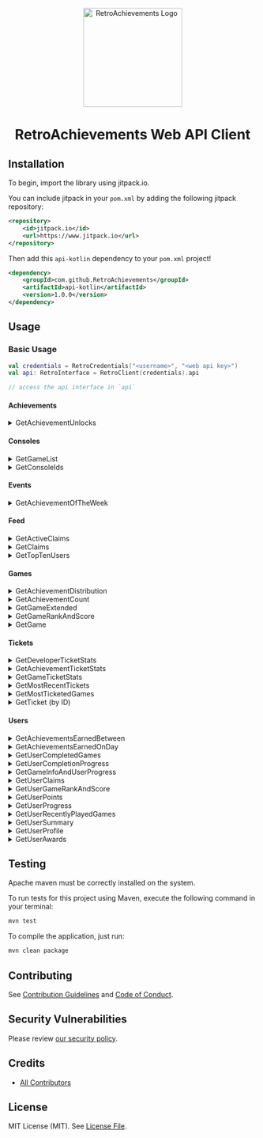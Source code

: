 
<p align="center" dir="auto">
    <a href="https://retroachievements.org" rel="nofollow">
        <img src="https://raw.githubusercontent.com/RetroAchievements/RAWeb/master/public/assets/images/ra-icon.webp" width="200" alt="RetroAchievements Logo" style="max-width: 100%;"/>
    </a>
</p>
        
<h1 align="center">RetroAchievements Web API Client</h1>

## Installation

To begin, import the library using jitpack.io.

You can include jitpack in your `pom.xml` by adding the following jitpack repository:

```xml
<repository>
    <id>jitpack.io</id>
    <url>https://www.jitpack.io</url>
</repository>
```

Then add this `api-kotlin` dependency to your `pom.xml` project!

```xml
<dependency>    
    <groupId>com.github.RetroAchievements</groupId>    
    <artifactId>api-kotlin</artifactId>    
    <version>1.0.0</version>
</dependency>
```

## Usage

### Basic Usage

```kotlin
val credentials = RetroCredentials("<username>", "<web api key>")
val api: RetroInterface = RetroClient(credentials).api

// access the api interface in `api`
```

#### Achievements

<details>
<summary>GetAchievementUnlocks</summary>
<br>

> A call to this function will retrieve a list of users who have earned an achievement, targeted by the achievement's ID.

**Available Parameters**

| Name          | Type | Description                                          | Example |
|:--------------|:-----|:-----------------------------------------------------|:--------|
| achievementId | Int  | The achievement ID you'd like to query for           | 12345   |
| count         | Int  | number of records to return (default: 50, max: 500). | 10      |
| offset        | Int  | number of entries to skip.                           | 0       |

**Example**
```kotlin
val credentials = RetroCredentials("<username>", "<web api key>")
val api: RetroInterface = RetroClient(credentials).api

val response: NetworkResponse<GetAchievementUnlocks.Response, ErrorResponse> = api.getAchievementUnlocks(
    achievementId = 13876
)

if (response is NetworkResponse.Success) {
    // handle the data
    val achievements: GetAchievementUnlocks.Response = response.body

} else if (response is NetworkResponse.Error) {
    // if the server returns an error it be found here
    val errorResponse: ErrorResponse? = response.body

    // if the api (locally) had an internal error, it'll be found here
    val internalError: Throwable? = response.error
}
```

</details>

#### Consoles

<details>
<summary>GetGameList</summary>
<br>

> A call to this endpoint will retrieve the complete list of games for a specified console on the site, targeted by the console ID. If you do not know the console ID you're looking for, try using the all systems endpoint.

> <span style='color: red;'>Warning</span>, it's recommended to cache these results, as it is subject to rate-limiting & security measures.

**Available Parameters**

| Name      | Type | Description                                          | Example |
|:----------|:-----|:-----------------------------------------------------|:--------|
| consoleId | Int  | The console ID you'd like to query for               | 1       |

**Example**
```kotlin
val credentials = RetroCredentials("<username>", "<web api key>")
val api: RetroInterface = RetroClient(credentials).api

val response: NetworkResponse<GetGameList.Response, ErrorResponse> = api.getGameList(
    consoleId = 1
)

if (response is NetworkResponse.Success) {
    // handle the data
    val gameList: GetGameList.Response = response.body

} else if (response is NetworkResponse.Error) {
    // if the server returns an error it be found here
    val errorResponse: ErrorResponse? = response.body

    // if the api (locally) had an internal error, it'll be found here
    val internalError: Throwable? = response.error
}
```

</details>

<details>
<summary>GetConsoleIds</summary>
<br>

> A call to this endpoint will retrieve the complete list of all system ID and name pairs on the site.

**Example**
```kotlin
val credentials = RetroCredentials("<username>", "<web api key>")
val api: RetroInterface = RetroClient(credentials).api

val response: NetworkResponse<GetConsoleID.Response, ErrorResponse> = api.getConsoleIds()

if (response is NetworkResponse.Success) {
    // handle the data
    val consoleIds: GetConsoleID.Response = response.body

} else if (response is NetworkResponse.Error) {
    // if the server returns an error it be found here
    val errorResponse: ErrorResponse? = response.body

    // if the api (locally) had an internal error, it'll be found here
    val internalError: Throwable? = response.error
}
```

</details>

#### Events

<details>
<summary>GetAchievementOfTheWeek</summary>
<br>

> A call to this endpoint will retrieve comprehensive metadata about the current Achievement of the Week.

**Example**
```kotlin
val credentials = RetroCredentials("<username>", "<web api key>")
val api: RetroInterface = RetroClient(credentials).api

val response: NetworkResponse<GetAchievementOfTheWeek.Response, ErrorResponse> = api.getAchievementOfTheWeek()

if (response is NetworkResponse.Success) {
    // handle the data
    val achievementOfTheWeek: GetAchievementOfTheWeek.Response = response.body

} else if (response is NetworkResponse.Error) {
    // if the server returns an error it be found here
    val errorResponse: ErrorResponse? = response.body

    // if the api (locally) had an internal error, it'll be found here
    val internalError: Throwable? = response.error
}
```

</details>

#### Feed

<details>
<summary>GetActiveClaims</summary>
<br>

> A call to this function returns information about all (1000 max) active set claims.

**Example**
```kotlin
val credentials = RetroCredentials("<username>", "<web api key>")
val api: RetroInterface = RetroClient(credentials).api

val response: NetworkResponse<GetClaims.Response, ErrorResponse> = api.getActiveClaims()

if (response is NetworkResponse.Success) {
    // handle the data
    val claims: GetClaims.Response = response.body

} else if (response is NetworkResponse.Error) {
    // if the server returns an error it be found here
    val errorResponse: ErrorResponse? = response.body

    // if the api (locally) had an internal error, it'll be found here
    val internalError: Throwable? = response.error
}
```

</details>

<details>
<summary>GetClaims</summary>
<br>

> A call to this function returns information about all (1000 max) set claims of a specified kind.

**Available Parameters**

| Name      | Type | Description                                                                        | Example |
|:----------|:-----|:-----------------------------------------------------------------------------------|:--------|
| claimKind | Int  | The desired claim kind: 1 (completed), 2 (dropped), or 3 (expired). Defaults to 1. | 1       |

**Example**
```kotlin
val credentials = RetroCredentials("<username>", "<web api key>")
val api: RetroInterface = RetroClient(credentials).api

val response: NetworkResponse<GetClaims.Response, ErrorResponse> = api.getClaims(
    claimKind = 2
)

if (response is NetworkResponse.Success) {
    // handle the data
    val claims: GetClaims.Response = response.body

} else if (response is NetworkResponse.Error) {
    // if the server returns an error it be found here
    val errorResponse: ErrorResponse? = response.body

    // if the api (locally) had an internal error, it'll be found here
    val internalError: Throwable? = response.error
}
```

</details>

<details>
<summary>GetTopTenUsers</summary>
<br>

> A call to this function will retrieve the current top ten users on the site.

**Example**
```kotlin
val credentials = RetroCredentials("<username>", "<web api key>")
val api: RetroInterface = RetroClient(credentials).api

val response: NetworkResponse<GetTopTenUsers.Response, ErrorResponse> = api.getTopTenUsers()

if (response is NetworkResponse.Success) {
    // handle the data
    val topUsers: GetTopTenUsers.Response = response.body

} else if (response is NetworkResponse.Error) {
    // if the server returns an error it be found here
    val errorResponse: ErrorResponse? = response.body

    // if the api (locally) had an internal error, it'll be found here
    val internalError: Throwable? = response.error
}
```

</details>

#### Games

<details>
<summary>GetAchievementDistribution</summary>
<br>

> A call to this endpoint will retrieve a dictionary of the number of players who have earned a specific number of achievements for a given game ID. This endpoint can be used to determine the total mastery count for a game, as well as how rare that overall mastery is.

**Available Parameters**

| Name     | Type | Description                                                            | Example |
|:---------|:-----|:-----------------------------------------------------------------------|:--------|
| gameId   | Long | The game ID you'd like to search for                                   | 14402   |
| hardcore | Int  | Fetching for hardcore achievements only (Hardcore-Only: 1, Default: 0) | 0       |

**Example**
```kotlin
val credentials = RetroCredentials("<username>", "<web api key>")
val api: RetroInterface = RetroClient(credentials).api

val response: NetworkResponse<GetAchievementDistribution.Response, ErrorResponse> = api.getAchievementDistribution(
    gameId = 14402,
    hardcore = 1
)

if (response is NetworkResponse.Success) {
    // handle the data
    val distribution: GetAchievementDistribution.Response = response.body

} else if (response is NetworkResponse.Error) {
    // if the server returns an error it be found here
    val errorResponse: ErrorResponse? = response.body

    // if the api (locally) had an internal error, it'll be found here
    val internalError: Throwable? = response.error
}
```

</details>

<details>
<summary>GetAchievementCount</summary>
<br>

> A call to this endpoint will retrieve the list of achievement IDs for a game, targeted by game ID. This can be useful if you'd like to quickly check how many achievements a particular game has. Using this, you can also detect if a game has received a revision. For example, if a game had 100 achievements last month and has 102 today, you know the game's achievement set has been revised.

**Available Parameters**

| Name   | Type | Description                          | Example |
|:-------|------|:-------------------------------------|:--------|
| gameId | Long | The game ID you'd like to search for | 14402   |

**Example**
```kotlin
val credentials = RetroCredentials("<username>", "<web api key>")
val api: RetroInterface = RetroClient(credentials).api

val response: NetworkResponse<GetAchievementCount.Response, ErrorResponse> = api.getAchievementCount(
    gameId = 14402
)

if (response is NetworkResponse.Success) {
    // handle the data
    val achievementCount: GetAchievementCount.Response = response.body

} else if (response is NetworkResponse.Error) {
    // if the server returns an error it be found here
    val errorResponse: ErrorResponse? = response.body

    // if the api (locally) had an internal error, it'll be found here
    val internalError: Throwable? = response.error
}
```

</details>

<details>
<summary>GetGameExtended</summary>
<br>

> A call to this endpoint will retrieve extended metadata about a game, targeted via its unique ID.

**Available Parameters**

| Name       | Type | Description                                                       | Example |
|:-----------|:-----|:------------------------------------------------------------------|:--------|
| gameId     | Long | The game ID you'd like to search for                              | 14402   |
| unofficial | Int  | Defaults to 3. Set to 5 to see Unofficial / demoted achievements. | 3       |

**Example**
```kotlin
val credentials = RetroCredentials("<username>", "<web api key>")
val api: RetroInterface = RetroClient(credentials).api

val response: NetworkResponse<GetGameExtended.Response, ErrorResponse> = api.getGameExtended(
    gameId = 14402
)

if (response is NetworkResponse.Success) {
    // handle the data
    val gameExtended: GetGameExtended.Response = response.body

} else if (response is NetworkResponse.Error) {
    // if the server returns an error it be found here
    val errorResponse: ErrorResponse? = response.body

    // if the api (locally) had an internal error, it'll be found here
    val internalError: Throwable? = response.error
}
```

</details>

<details>
<summary>GetGameRankAndScore</summary>
<br>

> A call to this function will retrieve metadata about either the latest masters for a game, or the highest points earners for a game. The game is targeted via its unique ID.

**Available Parameters**

| Name    | Type | Description                                                        | Example |
|:--------|:-----|:-------------------------------------------------------------------|:--------|
| gameId  | Long | The game ID you'd like to search for                               | 14402   |
| masters | Int  | 1 for latest masters. 0 for non-master high scores. Defaults to 0. | 0       |

**Example**
```kotlin
val credentials = RetroCredentials("<username>", "<web api key>")
val api: RetroInterface = RetroClient(credentials).api

val response: NetworkResponse<GetGameRankAndScore.Response, ErrorResponse> = api.getGameRankAndScore(
    gameId = 14402
)

if (response is NetworkResponse.Success) {
    // handle the data
    val rankAndScore: GetGameRankAndScore.Response = response.body

} else if (response is NetworkResponse.Error) {
    // if the server returns an error it be found here
    val errorResponse: ErrorResponse? = response.body

    // if the api (locally) had an internal error, it'll be found here
    val internalError: Throwable? = response.error
}
```

</details>

<details>
<summary>GetGame</summary>
<br>

> A call to this endpoint will retrieve basic metadata about a game, targeted via its unique ID.

**Available Parameters**

| Name   | Type | Description                          | Example |
|:-------|:-----|:-------------------------------------|:--------|
| gameId | Long | The game ID you'd like to search for | 14402   |

**Example**
```kotlin
val credentials = RetroCredentials("<username>", "<web api key>")
val api: RetroInterface = RetroClient(credentials).api

val response: NetworkResponse<GetGame.Response, ErrorResponse> = api.getGame(
    gameId = 14402
)

if (response is NetworkResponse.Success) {
    // handle the data
    val game: GetGame.Response = response.body

} else if (response is NetworkResponse.Error) {
    // if the server returns an error it be found here
    val errorResponse: ErrorResponse? = response.body

    // if the api (locally) had an internal error, it'll be found here
    val internalError: Throwable? = response.error
}
```

</details>

#### Tickets

<details>
<summary>GetDeveloperTicketStats</summary>
<br>

> A call to getTicketData() in this manner will retrieve ticket stats for a developer, targeted by that developer's site username.

**Available Parameters**

| Name     | Type   | Description                                                      | Example |
|:---------|:-------|:-----------------------------------------------------------------|:--------|
| username | String | The username of the user you'd like to retrieve ticket stats for | xelnia  |

**Example**
```kotlin
val credentials = RetroCredentials("<username>", "<web api key>")
val api: RetroInterface = RetroClient(credentials).api

val response: NetworkResponse<GetDeveloperTicketStats.Response, ErrorResponse> = api.getDeveloperTicketStats(
    username = "xelnia"
)

if (response is NetworkResponse.Success) {
    // handle the data
    val developerTicketStats: GetDeveloperTicketStats.Response = response.body

} else if (response is NetworkResponse.Error) {
    // if the server returns an error it be found here
    val errorResponse: ErrorResponse? = response.body

    // if the api (locally) had an internal error, it'll be found here
    val internalError: Throwable? = response.error
}
```

</details>

<details>
<summary>GetAchievementTicketStats</summary>
<br>

> A call to getTicketData() in this manner will retrieve ticket stats for an achievement, targeted by that achievement's unique ID.

**Available Parameters**

| Name          | Type | Description                                                | Example |
|:--------------|:-----|:-----------------------------------------------------------|:--------|
| achievementId | Long | The achievement ID you'd like to retrieve ticket stats for | 12345   |

**Example**
```kotlin
val credentials = RetroCredentials("<username>", "<web api key>")
val api: RetroInterface = RetroClient(credentials).api

val response: NetworkResponse<GetAchievementTicketStats.Response, ErrorResponse> = api.getAchievementTicketStats(
    achievementId = 12345
)

if (response is NetworkResponse.Success) {
    // handle the data
    val achievementTicketStats: GetAchievementTicketStats.Response = response.body

} else if (response is NetworkResponse.Error) {
    // if the server returns an error it be found here
    val errorResponse: ErrorResponse? = response.body

    // if the api (locally) had an internal error, it'll be found here
    val internalError: Throwable? = response.error
}
```

</details>

<details>
<summary>GetGameTicketStats</summary>
<br>

> A call to getTicketData() in this manner will retrieve the most recent ticket.

**Available Parameters**

| Name                                      | Type | Description                                                                | Example |
|:------------------------------------------|:-----|:---------------------------------------------------------------------------|:--------|
| gameId                                    | Long | The target game ID.                                                        | 14402   |
| shouldReturnTicketsList                   | Int  | Set to 1 if you want deep ticket metadata in the response's Tickets array. | 0       |
| isGettingTicketsForUnofficialAchievements | Int  | Set to 5 if you want ticket data for unofficial achievements.              | 0       |
| count                                     | Int  | Count, number of records to return (default: 10, max: 100).                | 0       |
| offset                                    | Int  |  number of entries to skip (default: 0).                                                    | 0       |

**Example**
```kotlin
val credentials = RetroCredentials("<username>", "<web api key>")
val api: RetroInterface = RetroClient(credentials).api

val response: NetworkResponse<GetGameTicketStats.Response, ErrorResponse> = api.getGameTicketStats(
    gameId = 14402
)

if (response is NetworkResponse.Success) {
    // handle the data
    val gameTicketStats: GetGameTicketStats.Response = response.body

} else if (response is NetworkResponse.Error) {
    // if the server returns an error it be found here
    val errorResponse: ErrorResponse? = response.body

    // if the api (locally) had an internal error, it'll be found here
    val internalError: Throwable? = response.error
}
```

</details>

<details>
<summary>GetMostRecentTickets</summary>
<br>

> A call to getTicketData() in this manner will retrieve the most recent tickets

**Available Parameters**

| Name   | Type | Description                                                 | Example |
|:-------|:-----|:------------------------------------------------------------|:--------|
| count  | Int  | Count, number of records to return (default: 10, max: 100). | 10      |
| offset | Int  | number of entries to skip (default: 0).                     | 0       |

**Example**
```kotlin
val credentials = RetroCredentials("<username>", "<web api key>")
val api: RetroInterface = RetroClient(credentials).api

// you may pass an offset or count to its parameters
val response: NetworkResponse<GetMostRecentTickets.Response, ErrorResponse> = api.getMostRecentTickets()

if (response is NetworkResponse.Success) {
    // handle the data
    val tickets: GetMostRecentTickets.Response = response.body

} else if (response is NetworkResponse.Error) {
    // if the server returns an error it be found here
    val errorResponse: ErrorResponse? = response.body

    // if the api (locally) had an internal error, it'll be found here
    val internalError: Throwable? = response.error
}
```

</details>

<details>
<summary>GetMostTicketedGames</summary>
<br>

> A call to getTicketData() in this manner will retrieve the games on the site with the highest count of opened achievement tickets.

**Available Parameters**

| Name   | Type | Description                                                   | Example |
|:-------|:-----|:--------------------------------------------------------------|:--------|
| count  | Int  | number of records to return (default: 10, max: 100).          | 10      |
| offset | Int  | number of entries to skip (default: 0).                       | 0       |
| type   | Int  | Set to 5 if you want ticket data for unofficial achievements. | 0       |

**Example**
```kotlin
val credentials = RetroCredentials("<username>", "<web api key>")
val api: RetroInterface = RetroClient(credentials).api

val response: NetworkResponse<GetMostTicketedGames.Response, ErrorResponse> = api.getMostTicketedGames()

if (response is NetworkResponse.Success) {
    // handle the data
    val mostTicketedGames: GetMostTicketedGames.Response = response.body

} else if (response is NetworkResponse.Error) {
    // if the server returns an error it be found here
    val errorResponse: ErrorResponse? = response.body

    // if the api (locally) had an internal error, it'll be found here
    val internalError: Throwable? = response.error
}
```

</details>

<details>
<summary>GetTicket (by ID)</summary>
<br>

> A call to getTicketData() in this manner will retrieve ticket metadata information about a single achievement ticket, targeted by its ticket ID.

**Available Parameters**

| Name     | Type | Description                                                   | Example |
|:---------|:-----|:--------------------------------------------------------------|:--------|
| ticketId | Int  | The ticket ID you'd like to query for                         | 12345   |

**Example**
```kotlin
val credentials = RetroCredentials("<username>", "<web api key>")
val api: RetroInterface = RetroClient(credentials).api

val response: NetworkResponse<GetTicketData.Response, ErrorResponse> = api.getTicket(
    ticketId = 12345
)

if (response is NetworkResponse.Success) {
    // handle the data
    val ticket: GetTicketData.Response = response.body

} else if (response is NetworkResponse.Error) {
    // if the server returns an error it be found here
    val errorResponse: ErrorResponse? = response.body

    // if the api (locally) had an internal error, it'll be found here
    val internalError: Throwable? = response.error
}
```

</details>

#### Users

<details>
<summary>GetAchievementsEarnedBetween</summary>
<br>

> A call to this endpoint will retrieve a list of achievements unlocked by a given user between two given dates.

**Available Parameters**

| Name     | Type   | Description                                                   | Example    |
|:---------|:-------|:--------------------------------------------------------------|:-----------|
| fromDate | Date   | The starting date you'd like to query with                    | 2022-01-01 |
| toDate   | Date   | The ending date you'd like to query with                      | 2022-01-08 |
| username | String | The username of the user you'd like to query achievements for | Jamiras    |

**Example**
```kotlin
// create dates
val dateFormat = SimpleDateFormat("yyyy-MM-dd")
val fromDate: Date = dateFormat.parse("2022-01-01")
val toDate: Date = dateFormat.parse("2022-01-08")

val response: NetworkResponse<GetUserRecentAchievements.Response, ErrorResponse> = api.getAchievementsEarnedBetween(
    username = "Jamiras",
    fromDate = fromDate,
    toDate = toDate
)

if (response is NetworkResponse.Success) {
    // handle the data
    val achievements: GetUserRecentAchievements.Response = response.body

} else if (response is NetworkResponse.Error) {
    // if the server returns an error it be found here
    val errorResponse: ErrorResponse? = response.body

    // if the api (locally) had an internal error, it'll be found here
    val internalError: Throwable? = response.error
}
```

</details>

<details>
<summary>GetAchievementsEarnedOnDay</summary>
<br>

> A call to this endpoint will retrieve a list of achievements unlocked by a given user on a specified date.

**Available Parameters**

| Name     | Type   | Description                                                   | Example    |
|:---------|:-------|:--------------------------------------------------------------|:-----------|
| date     | Date   | The date of the day you'd like to query achievements at       | 2022-10-14 |
| username | String | The username of the user you'd like to query achievements for | Jamiras    |

**Example**
```kotlin
// create dates
val dateFormat = SimpleDateFormat("yyyy-MM-dd")
val date: Date = dateFormat.parse("2022-10-14")

val response: NetworkResponse<GetUserRecentAchievements.Response, ErrorResponse> = api.getAchievementsEarnedOnDay(
    username = "Jamiras",
    date = date
)

if (response is NetworkResponse.Success) {
    // handle the data
    val achievements: GetUserRecentAchievements.Response = response.body

} else if (response is NetworkResponse.Error) {
    // if the server returns an error it be found here
    val errorResponse: ErrorResponse? = response.body

    // if the api (locally) had an internal error, it'll be found here
    val internalError: Throwable? = response.error
}
```

</details>

<details>
<summary>GetUserCompletedGames</summary>
<br>

> A call to this endpoint will retrieve completion metadata about the games a given user has played. It returns two entries per each game: one for the softcore completion and one for the hardcore completion. These are designated by the hardcoreMode property on each completion object.

**Available Parameters**

| Name     | Type   | Description                                                      | Example   |
|:---------|:-------|:-----------------------------------------------------------------|:----------|
| username | String | The username of the user you'd like to query completed games for | MaxMilyin |

**Example**
```kotlin
val credentials = RetroCredentials("<username>", "<web api key>")
val api: RetroInterface = RetroClient(credentials).api

val response: NetworkResponse<GetUserCompletedGames.Response, ErrorResponse> = api.getUserCompletedGames(
    username = "MaxMilyin",
)

if (response is NetworkResponse.Success) {
    // handle the data
    val completedGames: GetUserCompletedGames.Response = response.body

} else if (response is NetworkResponse.Error) {
    // if the server returns an error it be found here
    val errorResponse: ErrorResponse? = response.body

    // if the api (locally) had an internal error, it'll be found here
    val internalError: Throwable? = response.error
}
```

</details>

<details>
<summary>GetUserCompletionProgress</summary>
<br>

> A call to this endpoint will retrieve a giver user's completion progress, targeted by their username.

**Available Parameters**

| Name       | Type   | Description                                                        | Example   |
|:-----------|:-------|:-------------------------------------------------------------------|:----------|
| username   | String | The username of the user you'd like to query game progressions for | MaxMilyin |
| maxRecords | Int    | number of records to return (default: 100, max: 500).              | 100       |
| offset     | Int    | Offset, number of entries to skip (default: 0).                    | 0         |

**Example**
```kotlin
val credentials = RetroCredentials("<username>", "<web api key>")
val api: RetroInterface = RetroClient(credentials).api

val response: NetworkResponse<GetUserCompletionProgress.Response, ErrorResponse> = api.getUserCompletionProgress(
    username = "MaxMilyin",
)

if (response is NetworkResponse.Success) {
    // handle the data
    val completionProgress: GetUserCompletionProgress.Response = response.body

} else if (response is NetworkResponse.Error) {
    // if the server returns an error it be found here
    val errorResponse: ErrorResponse? = response.body

    // if the api (locally) had an internal error, it'll be found here
    val internalError: Throwable? = response.error
}
```

</details>

<details>
<summary>GetGameInfoAndUserProgress</summary>
<br>

> A call to this endpoint will retrieve extended metadata about a game, in addition to a user's progress about that game. This is targeted via a game's unique ID and a given username.

**Available Parameters**

| Name     | Type   | Description                                                         | Example   |
|:---------|:-------|:--------------------------------------------------------------------|:----------|
| username | String | The username of the user you'd like to query game progressions for. | MaxMilyin |
| gameId   | Long   | The target game ID.                                                 | 14402     |

**Example**
```kotlin
val credentials = RetroCredentials("<username>", "<web api key>")
val api: RetroInterface = RetroClient(credentials).api

val response: NetworkResponse<GetGameInfoAndUserProgress.Response, ErrorResponse> = api.getGameInfoAndUserProgress(
    username = "MaxMilyin",
    gameId = 14402
)

if (response is NetworkResponse.Success) {
    // handle the data
    val gameInfoAndUserProgress: GetGameInfoAndUserProgress.Response = response.body

} else if (response is NetworkResponse.Error) {
    // if the server returns an error it be found here
    val errorResponse: ErrorResponse? = response.body

    // if the api (locally) had an internal error, it'll be found here
    val internalError: Throwable? = response.error
}
```

</details>

<details>
<summary>GetUserClaims</summary>
<br>

> A call to this function will retrieve a list of achievement set claims made over the lifetime of a given user, targeted by their username.

**Available Parameters**

| Name     | Type   | Description                                              | Example   |
|:---------|:-------|:---------------------------------------------------------|:----------|
| username | String | The username of the user you'd like to query claims for. | MaxMilyin |

**Example**
```kotlin
val credentials = RetroCredentials("<username>", "<web api key>")
val api: RetroInterface = RetroClient(credentials).api

val response: NetworkResponse<GetUserClaims.Response, ErrorResponse> = api.getUserClaims(
    username = "Jamiras"
)

if (response is NetworkResponse.Success) {
    // handle the data
    val claims: GetUserClaims.Response = response.body

} else if (response is NetworkResponse.Error) {
    // if the server returns an error it be found here
    val errorResponse: ErrorResponse? = response.body

    // if the api (locally) had an internal error, it'll be found here
    val internalError: Throwable? = response.error
}
```

</details>

<details>
<summary>GetUserGameRankAndScore</summary>
<br>

> A call to this function will retrieve metadata about how a given user has performed/ranked on a given game, targeted by game ID.

**Available Parameters**

| Name     | Type   | Description                                                | Example   |
|:---------|:-------|:-----------------------------------------------------------|:----------|
| username | String | The username of the user you'd like to query metadata for. | MaxMilyin |
| gameId   | Long   | The target game ID.                                        | 14402     |

**Example**
```kotlin
val credentials = RetroCredentials("<username>", "<web api key>")
val api: RetroInterface = RetroClient(credentials).api

val response: NetworkResponse<GetUserGameRankAndScore.Response, ErrorResponse> = api.getUserGameRankAndScore(
    username = "xelnia",
    gameId = 14402
)

if (response is NetworkResponse.Success) {
    // handle the data
    val userGameRankAndScore: GetUserGameRankAndScore.Response = response.body

} else if (response is NetworkResponse.Error) {
    // if the server returns an error it be found here
    val errorResponse: ErrorResponse? = response.body

    // if the api (locally) had an internal error, it'll be found here
    val internalError: Throwable? = response.error
}
```

</details>

<details>
<summary>GetUserPoints</summary>
<br>

> A call to this function will retrieve a given user's hardcore and softcore points.

**Available Parameters**

| Name     | Type   | Description                                              | Example   |
|:---------|:-------|:---------------------------------------------------------|:----------|
| username | String | The username of the user you'd like to query points for. | MaxMilyin |

**Example**
```kotlin
val credentials = RetroCredentials("<username>", "<web api key>")
val api: RetroInterface = RetroClient(credentials).api

val response: NetworkResponse<GetUserPoints.Response, ErrorResponse> = api.getUserPoints(
    username = "xelnia"
)

if (response is NetworkResponse.Success) {
    // handle the data
    val userPoints: GetUserPoints.Response = response.body

} else if (response is NetworkResponse.Error) {
    // if the server returns an error it be found here
    val errorResponse: ErrorResponse? = response.body

    // if the api (locally) had an internal error, it'll be found here
    val internalError: Throwable? = response.error
}
```

</details>

<details>
<summary>GetUserProgress</summary>
<br>

> A call to this function will retrieve a given user's progress on a given list of games, targeted by game ID.

**Available Parameters**

| Name     | Type   | Description                                              | Example   |
|:---------|:-------|:---------------------------------------------------------|:----------|
| username | String | The username of the user you'd like to query points for. | MaxMilyin |
| gameId   | String | The target game ID. (separate list by ',' delimiter)     | 14402,1,2 |

**Example**
```kotlin
val credentials = RetroCredentials("<username>", "<web api key>")
val api: RetroInterface = RetroClient(credentials).api

val response: NetworkResponse<GetUserProgress.Response, ErrorResponse> = api.getUserProgress(
    username = "xelnia",
    gameId = "1,14402"
)

if (response is NetworkResponse.Success) {
    // handle the data
    val userProgress: GetUserProgress.Response = response.body

} else if (response is NetworkResponse.Error) {
    // if the server returns an error it be found here
    val errorResponse: ErrorResponse? = response.body

    // if the api (locally) had an internal error, it'll be found here
    val internalError: Throwable? = response.error
}
```

</details>

<details>
<summary>GetUserRecentlyPlayedGames</summary>
<br>

> A call to this function will retrieve a list of a target user's recently played games, via their username.

**Available Parameters**

| Name     | Type   | Description                                                             | Example   |
|:---------|:-------|:------------------------------------------------------------------------|:----------|
| username | String | The username of the user you'd like to query recently played gamed for. | MaxMilyin |
| count    | Int    | number of records to return (default: 10, max: 50).                     | 10        |
| offset   | Int    | number of entries to skip (default: 0).                                 | 0         |

**Example**
```kotlin
val credentials = RetroCredentials("<username>", "<web api key>")
val api: RetroInterface = RetroClient(credentials).api

val response: NetworkResponse<GetUserRecentlyPlayedGames.Response, ErrorResponse> = api.getUserRecentlyPlayedGames(
    username = "xelnia",
)

if (response is NetworkResponse.Success) {
    // handle the data
    val recentlyPlayedGames: GetUserRecentlyPlayedGames.Response = response.body

} else if (response is NetworkResponse.Error) {
    // if the server returns an error it be found here
    val errorResponse: ErrorResponse? = response.body

    // if the api (locally) had an internal error, it'll be found here
    val internalError: Throwable? = response.error
}
```

</details>

<details>
<summary>GetUserSummary</summary>
<br>

> A call to this function will retrieve summary information about a given user, targeted by username.

**Available Parameters**

| Name     | Type   | Description                                               | Example   |
|:---------|:-------|:----------------------------------------------------------|:----------|
| username | String | The username of the user you'd like to query summary for. | MaxMilyin |

**Example**
```kotlin
val credentials = RetroCredentials("<username>", "<web api key>")
val api: RetroInterface = RetroClient(credentials).api

val response: NetworkResponse<GetUserSummary.Response, ErrorResponse> = api.getUserSummary(
    username = "xelnia",
)

if (response is NetworkResponse.Success) {
    // handle the data
    val userProgress: GetUserSummary.Response = response.body

} else if (response is NetworkResponse.Error) {
    // if the server returns an error it be found here
    val errorResponse: ErrorResponse? = response.body

    // if the api (locally) had an internal error, it'll be found here
    val internalError: Throwable? = response.error
}
```

</details>

<details>
<summary>GetUserProfile</summary>
<br>

> A call to this endpoint will retrieve minimal user profile information, such as their ID, motto, most recent game ID, avatar, and points.

**Available Parameters**

| Name     | Type   | Description                                               | Example |
|:---------|:-------|:----------------------------------------------------------|:--------|
| username | String | The username of the user you'd like to get the profile of | xelnia  |

**Example**
```kotlin
val credentials = RetroCredentials("<username>", "<web api key>")
val api: RetroInterface = RetroClient(credentials).api

val response: NetworkResponse<GetUserProfile.Response, ErrorResponse> = api.getUserProfile(
    username = "xelnia",
)

if (response is NetworkResponse.Success) {
    // handle the data
    val userProfile: GetUserProfile.Response = response.body

} else if (response is NetworkResponse.Error) {
    // if the server returns an error it be found here
    val errorResponse: ErrorResponse? = response.body

    // if the api (locally) had an internal error, it'll be found here
    val internalError: Throwable? = response.error
}
```

</details>

<details>
<summary>GetUserAwards</summary>
<br>

> A call to this endpoint will retrieve metadata about the target user's site awards, via their username.

**Available Parameters**

| Name     | Type   | Description                                             | Example |
|:---------|:-------|:--------------------------------------------------------|:--------|
| username | String | The username of the user you'd like to get metadata for | xelnia  |

**Example**
```kotlin
val credentials = RetroCredentials("<username>", "<web api key>")
val api: RetroInterface = RetroClient(credentials).api

val response: NetworkResponse<GetUserAwards.Response, ErrorResponse> = api.getUserAwards(
    username = "xelnia",
)

if (response is NetworkResponse.Success) {
    // handle the data
    val awards: GetUserAwards.Response = response.body

} else if (response is NetworkResponse.Error) {
    // if the server returns an error it be found here
    val errorResponse: ErrorResponse? = response.body

    // if the api (locally) had an internal error, it'll be found here
    val internalError: Throwable? = response.error
}
```

</details>

## Testing

Apache maven must be correctly installed on the system.

To run tests for this project using Maven, execute the following command in your terminal:

```bash
mvn test
```

To compile the application, just run:

```bash
mvn clean package
```

## Contributing

See [Contribution Guidelines](CONTRIBUTING.md) and [Code of Conduct](CODE_OF_CONDUCT.md).

## Security Vulnerabilities

Please review [our security policy](../../security/policy).

## Credits

- [All Contributors](../../contributors)

## License

MIT License (MIT). See [License File](LICENSE.md).

